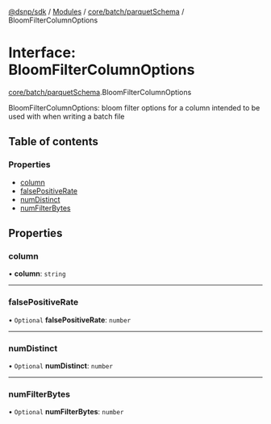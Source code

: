 [@dsnp/sdk](../README.md) / [Modules](../modules.md) / [core/batch/parquetSchema](../modules/core_batch_parquetschema.md) / BloomFilterColumnOptions

# Interface: BloomFilterColumnOptions

[core/batch/parquetSchema](../modules/core_batch_parquetschema.md).BloomFilterColumnOptions

BloomFilterColumnOptions: bloom filter options for a column intended to be used with when writing a batch file

## Table of contents

### Properties

- [column](core_batch_parquetschema.bloomfiltercolumnoptions.md#column)
- [falsePositiveRate](core_batch_parquetschema.bloomfiltercolumnoptions.md#falsepositiverate)
- [numDistinct](core_batch_parquetschema.bloomfiltercolumnoptions.md#numdistinct)
- [numFilterBytes](core_batch_parquetschema.bloomfiltercolumnoptions.md#numfilterbytes)

## Properties

### column

• **column**: `string`

___

### falsePositiveRate

• `Optional` **falsePositiveRate**: `number`

___

### numDistinct

• `Optional` **numDistinct**: `number`

___

### numFilterBytes

• `Optional` **numFilterBytes**: `number`
